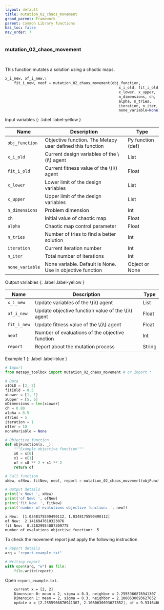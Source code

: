 ```yaml
---
layout: default
title: mutation_02_chaos_movement
grand_parent: Framework
parent: Common Library functions
has_toc: false
nav_order: 7
---
```


<!--Don't delete ths script-->
<script src = "https://polyfill.io/v3/polyfill.min.js?features=es6"></script>
<script id = "MathJax-script" async src="https://cdn.jsdelivr.net/npm/mathjax@3/es5/tex-mml-chtml.js"></script>
<!--Don't delete ths script-->

<h3>mutation_02_chaos_movement</h3>

<br>

<p align = "justify">
  This function mutates a solution using a chaotic maps.
</p>

```python
x_i_new, of_i_new,\
    fit_i_new, neof = mutation_02_chaos_movement(obj_function,
                                                    x_i_old, fit_i_old,
                                                    x_lower, x_upper,
                                                    n_dimensions, ch,
                                                    alpha, n_tries,
                                                    iteration, n_iter,
                                                    none_variable=None)
```

Input variables
{: .label .label-yellow }

<table style = "width:100%">
    <thead>
      <tr>
        <th>Name</th>
        <th>Description</th>
        <th>Type</th>
      </tr>
    </thead>
    <tr>
        <td><code>obj_function</code></td>
        <td>Objective function. The Metapy user defined this function</td>
        <td>Py function (def)</td>
    </tr>
    <tr>
        <td><code>x_i_old</code></td>
        <td>Current design variables of the \(i\) agent</td>
        <td>List</td>
    </tr>
    <tr>
        <td><code>fit_i_old</code></td>
        <td>Current fitness value of the \(i\) agent</td>
        <td>Float</td>
    </tr>
    <tr>
        <td><code>x_lower</code></td>
        <td>Lower limit of the design variables</td>
        <td>List</td>
    </tr>
    <tr>
        <td><code>x_upper</code></td>
        <td>Upper limit of the design variables</td>
        <td>List</td>
    </tr>
    <tr>
        <td><code>n_dimensions</code></td>
        <td>Problem dimension</td>
        <td>Int</td>
    </tr>
    <tr>
        <td><code>ch</code></td>
        <td>Initial value of chaotic map</td>
        <td>Float</td>
    </tr>
    <tr>
        <td><code>alpha</code></td>
        <td>Chaotic map control parameter</td>
        <td>Float</td>
    </tr>
    <tr>
        <td><code>n_tries</code></td>
        <td>Number of tries to find a better solution</td>
        <td>Int</td>
    </tr>
    <tr>
        <td><code>iteration</code></td>
        <td>Current iteration number</td>
        <td>Int</td>
    </tr>
    <tr>
        <td><code>n_iter</code></td>
        <td>Total number of iterations</td>
        <td>Int</td>
    </tr>
    <tr>
        <td><code>none_variable</code></td>
        <td>None variable. Default is None. Use in objective function</td>
        <td>Object or None</td>
    </tr>

</table>

Output variables
{: .label .label-yellow }

<table style = "width:100%">
    <thead>
      <tr>
        <th>Name</th>
        <th>Description</th>
        <th>Type</th>
      </tr>
    </thead>
    <tr>
        <td><code>x_i_new</code></td>
        <td>Update variables of the \(i\) agent</td>
        <td>List</td>
    </tr>
    <tr>
        <td><code>of_i_new</code></td>
        <td>Update objective function value of the \(i\) agent</td>
        <td>Float</td>
    </tr>
    <tr>
        <td><code>fit_i_new</code></td>
        <td>Update fitness value of the \(i\) agent</td>
        <td>Float</td>
    </tr>
    <tr>
        <td><code>neof</code></td>
        <td>Number of evaluations of the objective function</td>
        <td>Int</td>
    </tr>
    <tr>
        <td><code>report</code></td>
        <td>Report about the mutation process</td>
        <td>String</td>
    </tr>
</table>

Example 1
{: .label .label-blue }

<p align = "justify">
  <i>
      
  </i>
</p>

```python
# Import
from metapy_toolbox import mutation_02_chaos_movement # or import *

# Data
xIOLD = [2, 2]
fitIOld = 0.5
xLower = [1, 1]
xUpper = [5, 5]
nDimensions = len(xLower)
ch = 0.80
alpha = 0.5
nTries = 5
iteration = 1
nIter = 10
noneVariable = None

# Objective function
def objFunction(x, _):
    """Example objective function"""
    x0 = x[0]
    x1 = x[1]
    of = x0 ** 2 + x1 ** 2
    return of

# Call function
xNew, ofNew, fitNew, neof, report = mutation_02_chaos_movement(objFunction, xIOLD, fitIOld, xLower, xUpper, nDimensions, ch, alpha, nTries, iteration, nIter, noneVariable)

# Output details
print('x New: ', xNew)
print('of New: ', ofNew)
print('fit New: ', fitNew)
print('number of evalutions objective function: ', neof)
```

```bash
x New:  [1.0348175590490112, 1.0348175590490112]
of New:  2.1416947610323076
fit New:  0.31829954087309775
number of evalutions objective function:  5
```

<p align = "justify">
  To check the movement report just apply the following instruction.
</p>

```python
# Report details
arq = "report_example.txt"

# Writing report
with open(arq, "w") as file:
    file.write(report)
```

<p align = "justify">
  Open <code>report_example.txt</code>. 
</p>

```bash
    current x = [2, 2]
    Dimension 0: mean = 2, sigma = 0.3, neighbor = 2.2555966876941307
    Dimension 1: mean = 2, sigma = 0.3, neighbor = 2.1080630093627852
    update x = [2.2555966876941307, 2.1080630093627852], of = 9.531646068980415, fit = 0.09495191857475814
```
